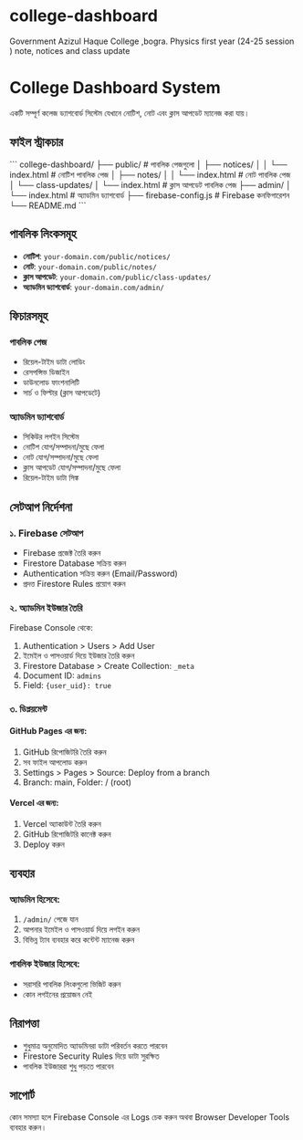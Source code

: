 # college-dashboard
Government Azizul Haque College ,bogra. Physics first year (24-25 session ) note, notices and class update
# College Dashboard System

একটি সম্পূর্ণ কলেজ ড্যাশবোর্ড সিস্টেম যেখানে নোটিশ, নোট এবং ক্লাস আপডেট ম্যানেজ করা যায়।

## ফাইল স্ট্রাকচার

\`\`\`
college-dashboard/
├── public/                 # পাবলিক পেজগুলো
│   ├── notices/
│   │   └── index.html     # নোটিশ পাবলিক পেজ
│   ├── notes/
│   │   └── index.html     # নোট পাবলিক পেজ
│   └── class-updates/
│       └── index.html     # ক্লাস আপডেট পাবলিক পেজ
├── admin/
│   └── index.html         # অ্যাডমিন ড্যাশবোর্ড
├── firebase-config.js     # Firebase কনফিগারেশন
└── README.md
\`\`\`

## পাবলিক লিংকসমূহ

- **নোটিশ**: `your-domain.com/public/notices/`
- **নোট**: `your-domain.com/public/notes/`
- **ক্লাস আপডেট**: `your-domain.com/public/class-updates/`
- **অ্যাডমিন ড্যাশবোর্ড**: `your-domain.com/admin/`

## ফিচারসমূহ

### পাবলিক পেজ
- রিয়েল-টাইম ডাটা লোডিং
- রেসপন্সিভ ডিজাইন
- ডাউনলোড ফাংশনালিটি
- সার্চ ও ফিল্টার (ক্লাস আপডেটে)

### অ্যাডমিন ড্যাশবোর্ড
- সিকিউর লগইন সিস্টেম
- নোটিশ যোগ/সম্পাদনা/মুছে ফেলা
- নোট যোগ/সম্পাদনা/মুছে ফেলা
- ক্লাস আপডেট যোগ/সম্পাদনা/মুছে ফেলা
- রিয়েল-টাইম ডাটা সিঙ্ক

## সেটআপ নির্দেশনা

### ১. Firebase সেটআপ
- Firebase প্রজেক্ট তৈরি করুন
- Firestore Database সক্রিয় করুন
- Authentication সক্রিয় করুন (Email/Password)
- প্রদত্ত Firestore Rules প্রয়োগ করুন

### ২. অ্যাডমিন ইউজার তৈরি
Firebase Console থেকে:
1. Authentication > Users > Add User
2. ইমেইল ও পাসওয়ার্ড দিয়ে ইউজার তৈরি করুন
3. Firestore Database > Create Collection: `_meta`
4. Document ID: `admins`
5. Field: `{user_uid}: true`

### ৩. ডিপ্লয়মেন্ট

#### GitHub Pages এর জন্য:
1. GitHub রিপোজিটরি তৈরি করুন
2. সব ফাইল আপলোড করুন
3. Settings > Pages > Source: Deploy from a branch
4. Branch: main, Folder: / (root)

#### Vercel এর জন্য:
1. Vercel অ্যাকাউন্ট তৈরি করুন
2. GitHub রিপোজিটরি কানেক্ট করুন
3. Deploy করুন

## ব্যবহার

### অ্যাডমিন হিসেবে:
1. `/admin/` পেজে যান
2. আপনার ইমেইল ও পাসওয়ার্ড দিয়ে লগইন করুন
3. বিভিন্ন ট্যাব ব্যবহার করে কন্টেন্ট ম্যানেজ করুন

### পাবলিক ইউজার হিসেবে:
- সরাসরি পাবলিক লিংকগুলো ভিজিট করুন
- কোন লগইনের প্রয়োজন নেই

## নিরাপত্তা

- শুধুমাত্র অনুমোদিত অ্যাডমিনরা ডাটা পরিবর্তন করতে পারবেন
- Firestore Security Rules দিয়ে ডাটা সুরক্ষিত
- পাবলিক ইউজাররা শুধু পড়তে পারবেন

## সাপোর্ট

কোন সমস্যা হলে Firebase Console এর Logs চেক করুন অথবা Browser Developer Tools ব্যবহার করুন।

